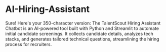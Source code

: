 # AI-Hiring-Assistant
Sure! Here's your 350-character version:  The TalentScout Hiring Assistant Chatbot is an AI-powered tool built with Python and Streamlit to automate initial candidate screenings. It collects candidate details, analyzes tech stacks, and generates tailored technical questions, streamlining the hiring process for recruiters.
